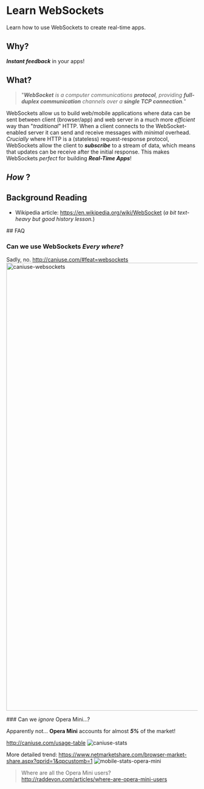 # Learn WebSockets

Learn how to use WebSockets to create real-time apps.

## Why?

***Instant feedback*** in your apps!


## What?

> "_**WebSocket** is a computer communications **protocol**, 
providing **full-duplex communication** channels 
over a **single TCP connection**._"

WebSockets allow us to build web/mobile applications where
data can be sent between client (browser/app) and web server 
in a much more _efficient_ way than "_traditional_" HTTP. 
When a client connects to the WebSocket-enabled server 
it can send and receive messages with *minimal* overhead. 
_Crucially_ where HTTP is a (stateless) request-response protocol, 
WebSockets allow the client to ***subscribe*** to a stream of data,
which means that updates can be receive after the initial
response. This makes WebSockets _perfect_ for building ***Real-Time Apps***!


## *How* ?



## Background Reading

+ Wikipedia article: https://en.wikipedia.org/wiki/WebSocket 
(_a bit text-heavy but good history lesson._)

## FAQ

### Can we use WebSockets *Every where*?

Sadly, no.
http://caniuse.com/#feat=websockets
<img width="1181" alt="caniuse-websockets" src="https://cloud.githubusercontent.com/assets/194400/11025872/3d21e5c8-8699-11e5-9860-fc1a2c0179fb.png">

### Can we *ignore* Opera Mini...?

Apparently not... **Opera Mini** accounts for almost ***5%*** of
the market!

http://caniuse.com/usage-table
![caniuse-stats](https://cloud.githubusercontent.com/assets/194400/11025955/a1f0fcb8-869a-11e5-8f5e-774d344fc1fd.png)

More detailed trend: https://www.netmarketshare.com/browser-market-share.aspx?qprid=1&qpcustomb=1
![mobile-stats-opera-mini](https://cloud.githubusercontent.com/assets/194400/11025957/a34837f2-869a-11e5-9cea-298c3a470ca8.png)
> Where are all the Opera Mini users? http://raddevon.com/articles/where-are-opera-mini-users
